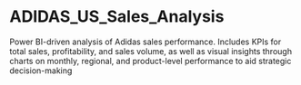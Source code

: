 # ADIDAS_US_Sales_Analysis
Power BI-driven analysis of Adidas sales performance. Includes KPIs for total sales, profitability, and sales volume, as well as visual insights through charts on monthly, regional, and product-level performance to aid strategic decision-making

